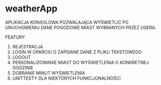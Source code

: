 # weatherApp

APLIKACJA KONSOLOWA POZWALAJĄCA WYŚWIETLIĆ PO URUCHOMIENIU DANE POGODOWE MIAST WYBRANYCH PRZEZ USERA.

FEATURY:
1. REJESTRACJA
2. LOGIN W OPARCIU O ZAPISANE DANE Z PLIKU TEKSTOWEGO
3. LOGOUT
4. PERSONALIZOWANIE MIAST DO WYŚWIETLENIA O KONKRETNEJ GODZINIE
5. DOBRANIE MINUT WYŚWIETLENIA
6. UNITTESTY DLA NIEKTÓRYCH FUNKCJONALNOŚCI
